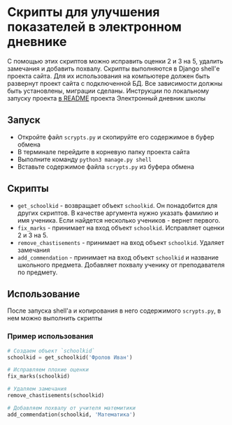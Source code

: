 # Скрипты для улучшения показателей в электронном дневнике

С помощью этих скриптов можно исправить оценки 2 и 3 на 5, удалить замечания и добавить похвалу. Cкрипты выполняются
в Django shell'е проекта сайта. Для их использования на компьютере должен быть развернут проект сайта с подключенной БД.
Все зависимости должны быть установлены, миграции сделаны. Инструкции по локальному запуску проекта
[в README](https://github.com/devmanorg/e-diary/blob/master/README.md) проекта Электронный дневник школы

## Запуск

- Откройте файл `scrypts.py` и скопируйте его содержимое в буфер обмена
- В терминале перейдите в корневую папку проекта сайта
- Выполните команду `python3 manage.py shell`
- Вставьте содержимое файла `scrypts.py` из буфера обмена

## Скрипты
 - `get_schoolkid` - возвращает объект `schoolkid`. Он понадобится для других скриптов. В качестве аргумента нужно указать
фамилию и имя ученика. Если найдется несколько учеников - вернет первого.
 - `fix_marks` - принимает на вход объект `schoolkid`. Исправляет оценки 2 и 3 на 5.
 - `remove_chastisements` - принимает на вход объект `schoolkid`. Удаляет замечания
 - `add_commendation` - принимает на вход объект `schoolkid` и название школьного предмета. Добавляет похвалу ученику от
преподавателя по предмету.
 

## Использование
После запуска shell'а и копирования в него содержимого `scrypts.py`, в нем можно выполнить скрипты


### Пример использования
```python
# Создаем объект `schoolkid`
schoolkid = get_schoolkid('Фролов Иван')

# Исправляем плохие оценки
fix_marks(schoolkid)

# Удаляем замечания
remove_chastisements(schoolkid)

# Добавляем похвалу от учителя матемитики
add_commendation(schoolkid, 'Математика')
```




